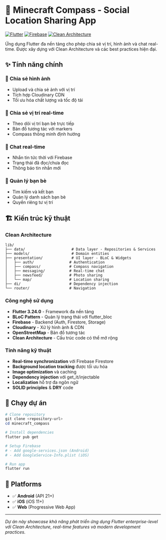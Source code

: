 # 🧭 Minecraft Compass - Social Location Sharing App

[![Flutter](https://img.shields.io/badge/Flutter-3.24.0-blue.svg)](https://flutter.dev/)
[![Firebase](https://img.shields.io/badge/Firebase-Latest-orange.svg)](https://firebase.google.com/)
[![Clean Architecture](https://img.shields.io/badge/Architecture-Clean-green.svg)](/)

Ứng dụng Flutter đa nền tảng cho phép chia sẻ vị trí, hình ảnh và chat real-time. Được xây dựng với Clean Architecture và các best practices hiện đại.

## ✨ **Tính năng chính**

### 📸 **Chia sẻ hình ảnh**
- Upload và chia sẻ ảnh với vị trí
- Tích hợp Cloudinary CDN
- Tối ưu hóa chất lượng và tốc độ tải

### 📍 **Chia sẻ vị trí real-time**
- Theo dõi vị trí bạn bè trực tiếp
- Bản đồ tương tác với markers
- Compass thông minh định hướng

### 💬 **Chat real-time**
- Nhắn tin tức thời với Firebase
- Trạng thái đã đọc/chưa đọc
- Thông báo tin nhắn mới

### 👥 **Quản lý bạn bè**
- Tìm kiếm và kết bạn
- Quản lý danh sách bạn bè
- Quyền riêng tư vị trí

## 🏗️ **Kiến trúc kỹ thuật**

### **Clean Architecture**
```
lib/
├── data/                     # Data layer - Repositories & Services
├── models/                   # Domain entities
├── presentation/             # UI layer - BLoC & Widgets
│   ├── auth/                # Authentication
│   ├── compass/             # Compass navigation
│   ├── messaging/           # Real-time chat
│   ├── newsfeed/            # Photo sharing
│   └── map/                 # Location sharing
├── di/                      # Dependency injection
└── router/                  # Navigation
```

### **Công nghệ sử dụng**
- **Flutter 3.24.0** - Framework đa nền tảng
- **BLoC Pattern** - Quản lý trạng thái với flutter_bloc
- **Firebase** - Backend (Auth, Firestore, Storage)
- **Cloudinary** - Xử lý hình ảnh & CDN
- **OpenStreetMap** - Bản đồ tương tác
- **Clean Architecture** - Cấu trúc code có thể mở rộng

### **Tính năng kỹ thuật**
- **Real-time synchronization** với Firebase Firestore
- **Background location tracking** được tối ưu hóa
- **Image optimization** và caching
- **Dependency injection** với get_it/injectable
- **Localization** hỗ trợ đa ngôn ngữ
- **SOLID principles** & **DRY** code

## 🚀 **Chạy dự án**

```powershell
# Clone repository
git clone <repository-url>
cd minecraft_compass

# Install dependencies
flutter pub get

# Setup Firebase
# - Add google-services.json (Android)
# - Add GoogleService-Info.plist (iOS)

# Run app
flutter run
```

## 📱 **Platforms**
- ✅ **Android** (API 21+)
- ✅ **iOS** (iOS 11+)  
- ✅ **Web** (Progressive Web App)

---

*Dự án này showcase khả năng phát triển ứng dụng Flutter enterprise-level với Clean Architecture, real-time features và modern development practices.*